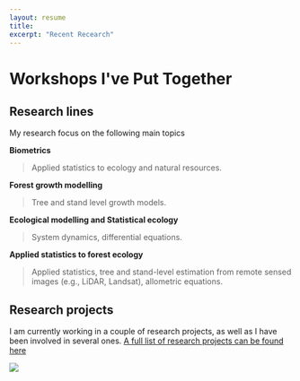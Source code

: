 ```yaml
---
layout: resume
title: 
excerpt: "Recent Recearch"
---
```



# Workshops I've Put Together


## Research lines
My research focus on the following main topics

__Biometrics__

> Applied statistics to ecology and natural resources.

__Forest growth modelling__

> Tree and stand level growth models.

__Ecological modelling and Statistical ecology__

> System dynamics, differential equations.

__Applied statistics to forest ecology__

> Applied statistics, tree and stand-level estimation from remote sensed images (e.g., LiDAR, Landsat), allometric equations.


## Research projects

I am currently working in a couple of research projects, as well as I have been involved in several ones. [A full list of research projects can be found here](./resproj.md)


![](images/droneYo.JPG)


<!-- ### Footer
Last updated: August 2020 -->

